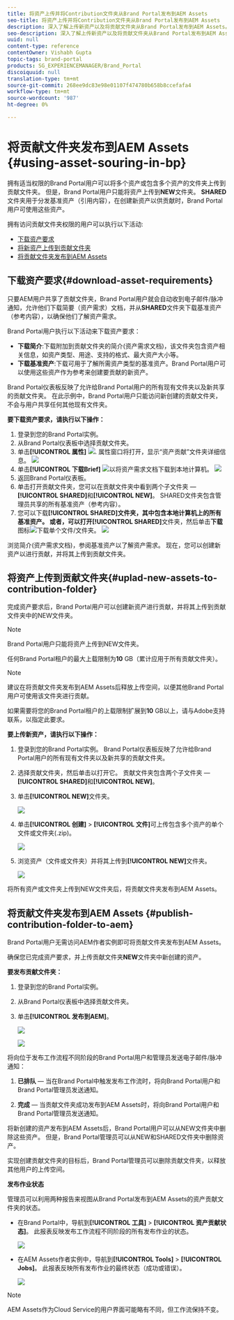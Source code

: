 ```yaml
---
title: 将资产上传并将Contribution文件夹从Brand Portal发布到AEM Assets
seo-title: 将资产上传并将Contribution文件夹从Brand Portal发布到AEM Assets
description: 深入了解上传新资产以及将贡献文件夹从Brand Portal发布到AEM Assets。
seo-description: 深入了解上传新资产以及将贡献文件夹从Brand Portal发布到AEM Assets。
uuid: null
content-type: reference
contentOwner: Vishabh Gupta
topic-tags: brand-portal
products: SG_EXPERIENCEMANAGER/Brand_Portal
discoiquuid: null
translation-type: tm+mt
source-git-commit: 268ee9dc83e98e01107f474780b658b8ccefafa4
workflow-type: tm+mt
source-wordcount: '987'
ht-degree: 0%

---
```



# 将贡献文件夹发布到AEM Assets {#using-asset-souring-in-bp}

拥有适当权限的Brand Portal用户可以将多个资产或包含多个资产的文件夹上传到贡献文件夹。 但是，Brand Portal用户只能将资产上传到&#x200B;**NEW**&#x200B;文件夹。 **SHARED**&#x200B;文件夹用于分发基准资产（引用内容），在创建新资产以供贡献时，Brand Portal用户可使用这些资产。

拥有访问贡献文件夹权限的用户可以执行以下活动:

* [下载资产要求](#download-asset-requirements)
* [将新资产上传到贡献文件夹](#uplad-new-assets-to-contribution-folder)
* [将贡献文件夹发布到AEM Assets](#publish-contribution-folder-to-aem)

## 下载资产要求{#download-asset-requirements}

只要AEM用户共享了贡献文件夹，Brand Portal用户就会自动收到电子邮件/脉冲通知，允许他们下载简要（资产需求）文档，并从&#x200B;**SHARED**&#x200B;文件夹下载基准资产（参考内容），以确保他们了解资产需求。

Brand Portal用户执行以下活动来下载资产要求：

* **下载简介**:下载附加到贡献文件夹的简介(资产需求文档)，该文件夹包含资产相关信息，如资产类型、用途、支持的格式、最大资产大小等。
* **下载基准资产**:下载可用于了解所需资产类型的基准资产。Brand Portal用户可以使用这些资产作为参考来创建要贡献的新资产。

Brand Portal仪表板反映了允许给Brand Portal用户的所有现有文件夹以及新共享的贡献文件夹。 在此示例中，Brand Portal用户只能访问新创建的贡献文件夹，不会与用户共享任何其他现有文件夹。

**要下载资产要求，请执行以下操作：**

1. 登录到您的Brand Portal实例。
1. 从Brand Portal仪表板中选择贡献文件夹。
1. 单击&#x200B;**[!UICONTROL 属性]** ![](assets/properties.png). 属性窗口将打开，显示“资产贡献”文件夹详细信息。
   ![](assets/download-asset-requirement1.png)
1. 单击&#x200B;**[!UICONTROL 下载Brief]** ![](assets/download.png)以将资产需求文档下载到本地计算机。
   ![](assets/download-asset-requirement2.png)
1. 返回Brand Portal仪表板。
1. 单击打开贡献文件夹，您可以在贡献文件夹中看到两个子文件夹 — **[!UICONTROL SHARED]**&#x200B;和&#x200B;**[!UICONTROL NEW]**。 SHARED文件夹包含管理员共享的所有基准资产（参考内容）。
1. 您可以下载&#x200B;**[!UICONTROL SHARED]**文件夹，其中包含本地计算机上的所有基准资产。
或者，可以打开**[!UICONTROL SHARED]**&#x200B;文件夹，然后单击&#x200B;**下载**&#x200B;图标![](assets/download.png)下载单个文件/文件夹。
   ![](assets/download-asset-requirement3.png)

浏览简介(资产需求文档)，参阅基准资产以了解资产需求。 现在，您可以创建新资产以进行贡献，并将其上传到贡献文件夹。


## 将资产上传到贡献文件夹{#uplad-new-assets-to-contribution-folder}

完成资产要求后，Brand Portal用户可以创建新资产进行贡献，并将其上传到贡献文件夹中的NEW文件夹。

>[!NOTE]
>
>Brand Portal用户只能将资产上传到NEW文件夹。
>
>任何Brand Portal租户的最大上载限制为&#x200B;**10** GB（累计应用于所有贡献文件夹）。

>[!NOTE]
>
>建议在将贡献文件夹发布到AEM Assets后释放上传空间，以便其他Brand Portal用户可使用该文件夹进行贡献。
>
>如果需要将您的Brand Portal租户的上载限制扩展到&#x200B;**10** GB以上，请与Adobe支持联系，以指定此要求。


**要上传新资产，请执行以下操作：**

1. 登录到您的Brand Portal实例。
Brand Portal仪表板反映了允许给Brand Portal用户的所有现有文件夹以及新共享的贡献文件夹。

1. 选择贡献文件夹，然后单击以打开它。 贡献文件夹包含两个子文件夹 — **[!UICONTROL SHARED]**&#x200B;和&#x200B;**[!UICONTROL NEW]**。

1. 单击&#x200B;**[!UICONTROL NEW]**&#x200B;文件夹。

   ![](assets/upload-new-assets1.png)

1. 单击&#x200B;**[!UICONTROL 创建]** > **[!UICONTROL 文件]**&#x200B;可上传包含多个资产的单个文件或文件夹(.zip)。

   ![](assets/upload-new-assets2.png)

1. 浏览资产（文件或文件夹）并将其上传到&#x200B;**[!UICONTROL NEW]**&#x200B;文件夹。

   ![](assets/upload-new-assets3.png)

将所有资产或文件夹上传到NEW文件夹后，将贡献文件夹发布到AEM Assets。


## 将贡献文件夹发布到AEM Assets {#publish-contribution-folder-to-aem}

Brand Portal用户无需访问AEM作者实例即可将贡献文件夹发布到AEM Assets。

确保您已完成资产要求，并上传贡献文件夹&#x200B;**NEW**&#x200B;文件夹中新创建的资产。

**要发布贡献文件夹：**

1. 登录到您的Brand Portal实例。

1. 从Brand Portal仪表板中选择贡献文件夹。
1. 单击&#x200B;**[!UICONTROL 发布到AEM]**。

   ![](assets/export.png)

   ![](assets/publish-contribution-folder-to-aem.png)

将向位于发布工作流程不同阶段的Brand Portal用户和管理员发送电子邮件/脉冲通知：
1. **已排队**  — 当在Brand Portal中触发发布工作流时，将向Brand Portal用户和Brand Portal管理员发送通知。

1. **完成**  — 当贡献文件夹成功发布到AEM Assets时，将向Brand Portal用户和Brand Portal管理员发送通知。

将新创建的资产发布到AEM Assets后，Brand Portal用户可以从NEW文件夹中删除这些资产。 但是，Brand Portal管理员可以从NEW和SHARED文件夹中删除资产。

实现创建贡献文件夹的目标后，Brand Portal管理员可以删除贡献文件夹，以释放其他用户的上传空间。

**发布作业状态**

管理员可以利用两种报告来视图从Brand Portal发布到AEM Assets的资产贡献文件夹的状态。

* 在Brand Portal中，导航到&#x200B;**[!UICONTROL 工具]** > **[!UICONTROL 资产贡献状态]**。 此报表反映发布工作流程不同阶段的所有发布作业的状态。

   ![](assets/contribution-folder-status.png)

* 在AEM Assets作者实例中，导航到&#x200B;**[!UICONTROL Tools]** > **[!UICONTROL Jobs]**。 此报表反映所有发布作业的最终状态（成功或错误）。

   ![](assets/publishing-status.png)

>[!NOTE]
>
>AEM Assets作为Cloud Service的用户界面可能略有不同，但工作流保持不变。







